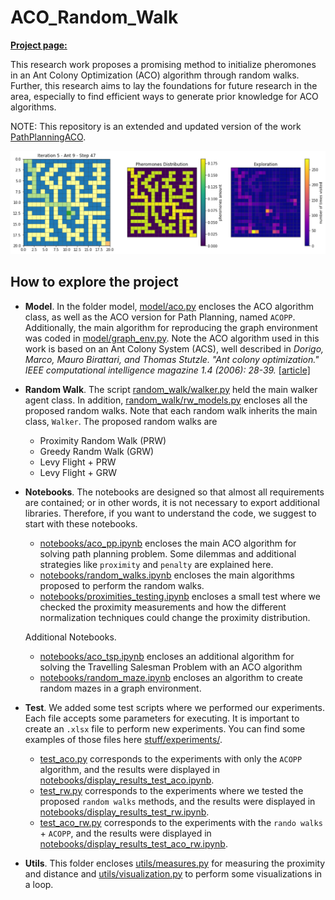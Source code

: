 # ACO_Random_Walk

[**Project page:**](https://zosov.github.io/portfolio/aco_path_planning/)

This research work proposes a promising method to initialize pheromones in an Ant Colony Optimization (ACO) algorithm through random walks. Further, this research aims to lay the foundations for future research in the area, especially to find efficient ways to generate prior knowledge for ACO algorithms.

NOTE: This repository is an extended and updated version of the work [PathPlanningACO](https://github.com/ZosoV/PathPlanningACO).

![hypothesis](./stuff/aco_hypothesis.png)

## How to explore the project

* **Model**. In the folder model, [model/aco.py](./model/aco.py) encloses the ACO algorithm class, as well as the ACO version for Path Planning, named `ACOPP`. Additionally, the main algorithm for reproducing the graph environment was coded in [model/graph_env.py](./model/graph_env.py). Note the ACO algorithm used in this work is based on an Ant Colony System (ACS), well described in *Dorigo, Marco, Mauro Birattari, and Thomas Stutzle. "Ant colony optimization." IEEE computational intelligence magazine 1.4 (2006): 28-39.* [[article]](https://ieeexplore.ieee.org/abstract/document/4129846)

* **Random Walk**. The script [random_walk/walker.py](./random_walk/walker.py) held the main walker agent class. In addition, [random_walk/rw_models.py](./random_walk/rw_models.py) encloses all the proposed random walks. Note that each random walk inherits the main class, `Walker`. The proposed random walks are

    * Proximity Random Walk (PRW)
    * Greedy Randm Walk (GRW)
    * Levy Flight + PRW
    * Levy Flight + GRW

* **Notebooks**. The notebooks are designed so that almost all requirements are contained; or in other words, it is not necessary to export additional libraries. Therefore, if you want to understand the code, we suggest to start with these notebooks.
    * [notebooks/aco_pp.ipynb](./notebooks/aco_pp.ipynb) encloses the main ACO algorithm for solving path planning problem. Some dilemmas and additional strategies like `proximity` and `penalty` are explained here.
    * [notebooks/random_walks.ipynb](./notebooks/random_walks.ipynb) encloses the main algorithms proposed to perform the random walks.
    * [notebooks/proximities_testing.ipynb](notebooks/proximities_testing.ipynb) encloses a small test where we checked the proximity measurements and how the different normalization techniques could change the proximity distribution.

    Additional Notebooks.
    * [notebooks/aco_tsp.ipynb](./notebooks/aco_tsp.ipynb) encloses an additional algorithm for solving the Travelling Salesman Problem with an ACO algorithm
    * [notebooks/random_maze.ipynb](./notebooks/random_maze.ipynb) encloses an algorithm to create random mazes in a graph environment.


* **Test**. We added some test scripts where we performed our experiments. Each file accepts some parameters for executing. It is important to create an `.xlsx` file to perform new experiments. You can find some examples of those files here [stuff/experiments/](./stuff/experiments/).
    * [test_aco.py](./test_aco.py) corresponds to the experiments with only the `ACOPP` algorithm, and the results were displayed in [notebooks/display_results_test_aco.ipynb](notebooks/display_results_test_aco.ipynb).
    * [test_rw.py](./test_rw.py) corresponds to the experiments where we tested the proposed `random walks` methods, and the results were displayed in [notebooks/display_results_test_rw.ipynb](notebooks/display_results_test_rw.ipynb).
    * [test_aco_rw.py](./test_aco_rw.py) corresponds to the experiments with the `rando walks` + `ACOPP`, and the results were displayed in [notebooks/display_results_test_aco_rw.ipynb](notebooks/display_results_test_aco_rw.ipynb).

* **Utils**. This folder encloses [utils/measures.py](./utils/measures.py) for measuring the proximity and distance and [utils/visualization.py](./utils/visualization.py) to perform some visualizations in a loop.

